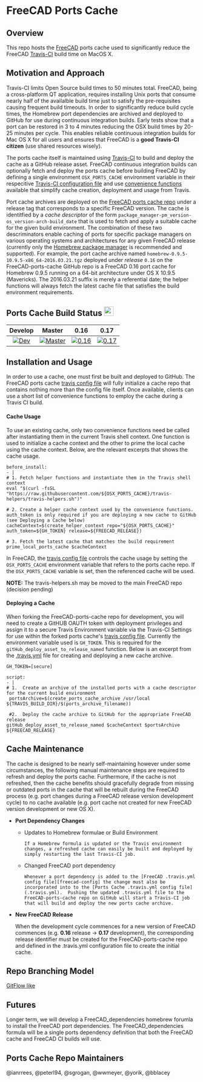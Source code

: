 # FreeCAD Ports Cache

## Overview

This repo hosts the [FreeCAD](http://www.freecadweb.org) ports cache used to significantly reduce the FreeCAD [Travis-CI](http://www.travis-ci.org) build time on MacOS X.

## Motivation and Approach

Travis-CI limits Open Source build times to 50 minutes total.  FreeCAD, being a cross-platform QT application, requires installing Unix ports that consume nearly half of the availalble build time just to satisfy the pre-requisites causing frequent build timeouts.  In order to significantly reduce build cycle times, the Homebrew port dependencies are archived and deployed to GitHub for use during continuous integration builds. Early tests show that a port can be restored in 3 to 4 minutes reducing the OSX build times by 20-25 minutes per cycle.  This enables reliable continuous integration builds for Mac OS X for all users and ensures that FreeCAD is a **good Travis-CI citizen** (use shared resources wisely).

The ports cache itself is maintained using [Travis-CI](https://travis-ci.org) to build and deploy the cache as a GitHub release asset.  FreeCAD continuous integration builds can optionally fetch and deploy the ports cache before building FreeCAD by defining a single environment ```OSX_PORTS_CACHE``` environment variable in their respecitive [Travis-CI configuration file][freecad-config] and use [convenience functions](travis-helpers.sh) available that simplify cache creation, deployment and usage from Travis.

Port cache archives are deployed on the [FreeCAD ports cache repo](.) under a release tag that corresponds to a specific FreeCAD version.  The cache is identitfied by a _cache descriptor_ of the form ```package_manager-pm_version-os_version-arch-build_date``` that is used to fetch and apply a suitable cache for the given build environment.  The combination of these two descriminators enable caching of ports for specific package managers on various operating systems and architectures for any given FreeCAD release (currently only the [Homebrew package manager](http://brew.sh) is recommended and supported).  For example, the port cache archive named ```homebrew-0.9.5-10.9.5-x86_64-2016.03.21.tgz``` deployed under _release_ ```0.16``` on the FreeCAD-ports-cache GitHub repo is a FreeCAD 0.16 port cache for Homebrew 0.9.5 running on a 64-bit architecture under OS X 10.9.5 (Mavericks).  The 2016.03.21 suffix is merely a referential date; the helper functions will always fetch the latest cache file that satisfies the build environment requirements.

## Ports Cache Build Status <img src="https://cdn.travis-ci.org/images/travis-mascot-150-3791701416eeee8479e23fe4bb7edf4f.png" height="25"/>

| Develop | Master | 0.16 | 0.17 |
|:-------:|:------:|:----:|:----:|
|[![Dev][cache-build-status-develop]][travis-builds]|[![Master][cache-build-status-master]][travis-builds]|[![0.16][cache-build-status-0.16]][travis-builds]|[![0.17][cache-build-status-0.17]][travis-builds]|

<!--Define URL handles for document porting between repos -->
[travis-builds]: https://travis-ci.org/FreeCAD/FreeCAD-ports-cache/builds
[cache-build-status-0.16]: https://travis-ci.org/FreeCAD/FreeCAD-ports-cache.svg?branch=release-0.16
[cache-build-status-0.17]: https://travis-ci.org/FreeCAD/FreeCAD-ports-cache.svg?branch=release-0.17
[cache-build-status-master]: https://travis-ci.org/FreeCAD/FreeCAD-ports-cache.svg?branch=master
[cache-build-status-develop]: https://travis-ci.org/FreeCAD/FreeCAD-ports-cache.svg?branch=develop

[freecad-repo]: https://github.com/FreeCAD/FreeCAD/
[freecad-config]: https://github.com/bblacey/FreeCAD-MacOS-CI/blob/unified/.travis.yml
<!--[freecad-config]: https://github.com/FreeCAD/FreeCAD/blob/unified/.travis.yml-->

## Installation and Usage

In order to use a cache, one must first be built and deployed to GitHub. The FreeCAD ports cache [travis config file](.travis.yml) will fully initialize a cache repo that contains nothing more than the config file itself.  Once available, clients can use a short list of convenience functions to employ the cache during a Travis CI build.

#### Cache Usage

To use an existing cache, only two convenience functions need be called after instantiating them in the current Travis shell context.  One function is used to initialize a cache context and the other to prime the local cache using the cache context.    Below, are the relevant excerpts that shows the cache usage.

```
before_install:
- |
# 1. Fetch helper functions and instantiate them in the Travis shell context
eval "$(curl -fsSL "https://raw.githubusercontent.com/${OSX_PORTS_CACHE}/travis-helpers/travis-helpers.sh")"

# 2. Create a helper cache context used by the convenience functions.  auth_token is only required if you are deploying a new cache to GitHub (see Deploying a Cache below)
cacheContext=$(create_helper_context repo="${OSX_PORTS_CACHE}" auth_token=${GH_TOKEN} release=${FREECAD_RELEASE})

# 3. Fetch the latest cache that matches the build requirement
prime_local_ports_cache $cacheContext
```
In FreeCAD, the [travis config file][freecad-config] controls the cache usage by setting the ```OSX_PORTS_CACHE``` environment variable that refers to the ports cache repo.  If the ```OSX_PORTS_CACHE``` variable is set, then the referenced cache will be used.

**NOTE:** The travis-helpers.sh may be moved to the main FreeCAD repo (decision pending)
#### Deploying a Cache
When forking the FreeCAD-ports-cache repo for development, you will need to create a GitHUB OAUTH token with deployment privileges and assign it to a secure Travis Environment variable via the Travis-CI Settings for use within the forked ports cache's [travis config file](.travis.yml).  Currently the environment variable used is ```GH_TOKEN```.  This is required for the ```gitHub_deploy_asset_to_release_named``` function.  Below is an excerpt from the [.travis.yml](.travis.yml) file for creating and deploying a new cache archive.

```
GH_TOKEN=[secure]

script:
- |
# 1.  Create an archive of the installed ports with a cache descriptor for the current build environment
 portsArchive=$(create_ports_cache_archive /usr/local ${TRAVIS_BUILD_DIR}/$(ports_archive_filename))
 
 #2.  Deploy the cache archive to GitHub for the appropriate FreeCAD release
gitHub_deploy_asset_to_release_named $cacheContext $portsArchive ${FREECAD_RELEASE}
```

## Cache Maintenance

The cache is designed to be nearly self-maintaining however under some circumstances, the following manual maintenance steps are required to refresh and deploy the ports cache. Furthermore, if the cache is not refreshed, then the cache benefits should gracefully degrade from missing or outdated ports in the cache that will be rebuilt during the FreeCAD process (e.g. port changes during a FreeCAD release version development cycle) to no cache available (e.g. port cache not created for new FreeCAD version development or new OS X).

* **Port Dependency Changes**
  * Updates to Homebrew formulae or Build Environment

		If a Homebrew formula is updated or the Travis environment changes, a refreshed cache can easily be built and deployed by simply restarting the last Travis-CI job.
		
  * Changed FreeCAD port dependency

		Whenever a port dependency is added to the [FreeCAD .travis.yml config file][freecad-config] the change must also be incorporated into to the [Ports Cache .travis.yml config file](.travis.yml).  Pushing the updated .travis.yml file to the FreeCAD-ports-cache repo on GitHub will start a Travis-CI job that will build and deploy the new ports cache archive.

* **New FreeCAD Release**

	When the development cycle commences for a new version of FreeCAD commences (e.g. **0.16** release -> **0.17** development), the corresponding release identifier must be created for the FreeCAD-ports-cache repo and defined in the .travis.yml configuration file to create the initial cache.

## Repo Branching Model
[GitFlow like](http://nvie.com/posts/a-successful-git-branching-model/)

## Futures
Longer term, we will develop a FreeCAD\_dependencies homebrew forumla to install the FreeCAD port dependencies.  The FreeCAD_dependencies formula will be a single ports dependency definition that both the FreeCAD cache and FreeCAD CI builds will use.

## Ports Cache Repo Maintainers
@ianrrees, @peterl94, @sgrogan, @wwmeyer, @yorik, @bblacey
